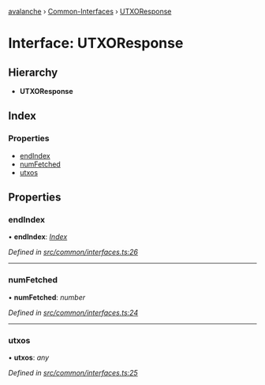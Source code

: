 [avalanche](../README.md) › [Common-Interfaces](../modules/common_interfaces.md) › [UTXOResponse](common_interfaces.utxoresponse.md)

# Interface: UTXOResponse

## Hierarchy

* **UTXOResponse**

## Index

### Properties

* [endIndex](common_interfaces.utxoresponse.md#endindex)
* [numFetched](common_interfaces.utxoresponse.md#numfetched)
* [utxos](common_interfaces.utxoresponse.md#utxos)

## Properties

###  endIndex

• **endIndex**: *[Index](common_interfaces.index.md)*

*Defined in [src/common/interfaces.ts:26](https://github.com/ava-labs/avalanchejs/blob/5511161/src/common/interfaces.ts#L26)*

___

###  numFetched

• **numFetched**: *number*

*Defined in [src/common/interfaces.ts:24](https://github.com/ava-labs/avalanchejs/blob/5511161/src/common/interfaces.ts#L24)*

___

###  utxos

• **utxos**: *any*

*Defined in [src/common/interfaces.ts:25](https://github.com/ava-labs/avalanchejs/blob/5511161/src/common/interfaces.ts#L25)*
